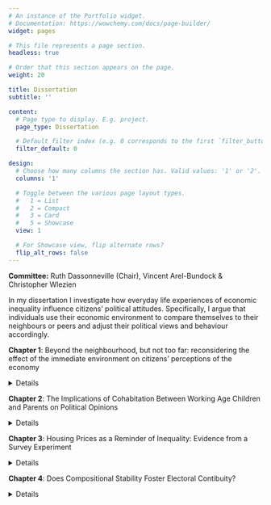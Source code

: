 ```yaml
---
# An instance of the Portfolio widget.
# Documentation: https://wowchemy.com/docs/page-builder/
widget: pages

# This file represents a page section.
headless: true

# Order that this section appears on the page.
weight: 20

title: Dissertation
subtitle: ''

content:
  # Page type to display. E.g. project.
  page_type: Dissertation

  # Default filter index (e.g. 0 corresponds to the first `filter_button` instance below).
  filter_default: 0

design:
  # Choose how many columns the section has. Valid values: '1' or '2'.
  columns: '1'

  # Toggle between the various page layout types.
  #   1 = List
  #   2 = Compact
  #   3 = Card
  #   5 = Showcase
  view: 1

  # For Showcase view, flip alternate rows?
  flip_alt_rows: false
---
```



**Committee:** Ruth Dassonneville (Chair), Vincent Arel-Bundock & Christopher Wlezien

In my dissertation I investigate how everyday life experiences of economic inequality influence citizens’ political attitudes. Specifically, I argue that individuals use their economic environment to compare themselves to their neighbours or peers and adjust their political views and behaviour accordingly. 


**Chapter 1**: Beyond the neighbourhood, but not too far: reconsidering the effect of the immediate environment
on citizens’ perceptions of the economy <br/>

<details>
 A growing number of studies investigate the role of local factors on individuals' political stances. Some of those studies showed that individuals use local economic conditions to infer the state of the national economy. What remains unknown is the extent to which individual mobility mitigates the impact of the local economic conditions on the perception of the national economy. The aim of this study is to demonstrate that when considering the impact of the local economic context on the perception of the national economy, it is necessary to take into account the mobility between the two places where citizens tend to spend most of their time: home and work. To do so, I use large administrative data from the US census bureau tapping the origin (residential area) and destination (workplace) of citizens and surveys on political preferences retrieved from the Cooperative Congressional Election Survey to measure the perception of the national economy. By means of this study, I aim to contribute to the literature on local politics and economic voting by giving a more complete picture of the context in which an individual lives and the effect of this specific environment on economic perception. <br/>
*In progress* <br/>
</details>  
  
**Chapter 2**: The Implications of Cohabitation Between Working Age Children and Parents on Political Opinions <br/>

<details>
Under review. <br/>
*Draft available upon request* <br/> 
</details>

 **Chapter 3**: Housing Prices as a Reminder of Inequality: Evidence from a Survey Experiment <br/>

<details>
Do changes in housing prices influence political behaviour? Recent research that links houses prices and electoral outcomes suggest they do. However, the
literature on the political consequences of housing prices often takes for granted that individuals follow the market and re-evaluate their economic standing accordingly. The aim of this research note is to test this assumption and examine whether residents react to housing market information provided to them. The goal is to assess whether exposure to information on the housing market in their locality leads individuals to adjust their perceptions of their economic standing as well as their financial capacity. By means of two experiments conducted in Canada and the United States using real-world data on housing prices, I show that informing respondents of current housing prices triggers the feeling of economic downgrading among tenants. This information also affects their perceived financial capacity to move elsewhere and their fear of being priced out. The results highlight the effective influence of housing prices on perceived economic standing. It has important implications for our understanding of the political consequences of housing prices, especially with regard to the economic anxiety it may generate and for whom.
*Draft available upon request* <br/> 
</details>
  
 **Chapter 4**: Does Compositional Stability Foster Electoral Contibuity? <br/>
<details>
Empirical research provides evidence that elected officials benefit from the so-called incumbency advantage. Compositional stability of a city could be an important factor of electoral stability.  Testing this argument, however, is challenging due to the endogenous nature of social composition of a city and candidate turnover. To avoid this empirical problem, I leverage an exogenous spatial variation in the implementation of social housing policies in France. The SRU law substantially changed the conditions of housing development in France by forcing some mayors to alter the socio-economic composition of their city. With this study, I aim to advance our understating of the role of compositional change in an incumbent's electoral fortunes as well as the conditions under which local residents are more likely to accept more social housing in their city.  
*Draft available upon request* <br/> 
</details>
  
